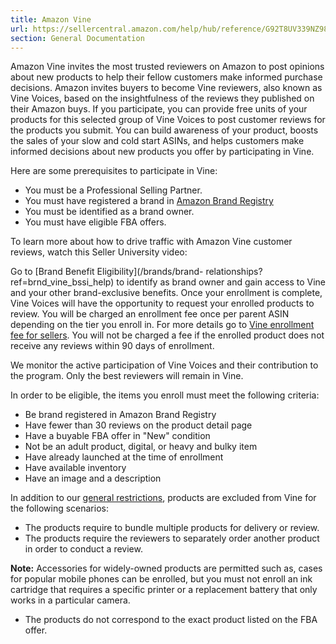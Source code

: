 ```yaml
---
title: Amazon Vine
url: https://sellercentral.amazon.com/help/hub/reference/G92T8UV339NZ98TN
section: General Documentation
---
```


Amazon Vine invites the most trusted reviewers on Amazon to post opinions
about new products to help their fellow customers make informed purchase
decisions. Amazon invites buyers to become Vine reviewers, also known as Vine
Voices, based on the insightfulness of the reviews they published on their
Amazon buys. If you participate, you can provide free units of your products
for this selected group of Vine Voices to post customer reviews for the
products you submit. You can build awareness of your product, boosts the sales
of your slow and cold start ASINs, and helps customers make informed decisions
about new products you offer by participating in Vine.

Here are some prerequisites to participate in Vine:

  * You must be a Professional Selling Partner.
  * You must have registered a brand in [Amazon Brand Registry](https://brandservices.amazon.com/)
  * You must be identified as a brand owner.
  * You must have eligible FBA offers.

To learn more about how to drive traffic with Amazon Vine customer reviews,
watch this Seller University video:

Go to [Brand Benefit Eligibility](/brands/brand-
relationships?ref=brnd_vine_bssi_help) to identify as brand owner and gain
access to Vine and your other brand-exclusive benefits. Once your enrollment
is complete, Vine Voices will have the opportunity to request your enrolled
products to review. You will be charged an enrollment fee once per parent ASIN
depending on the tier you enroll in. For more details go to [Vine enrollment
fee for sellers](/gp/help/G4GZ9J4UZ35VEH6G). You will not be charged a fee if
the enrolled product does not receive any reviews within 90 days of
enrollment.

We monitor the active participation of Vine Voices and their contribution to
the program. Only the best reviewers will remain in Vine.

In order to be eligible, the items you enroll must meet the following
criteria:

  * Be brand registered in Amazon Brand Registry
  * Have fewer than 30 reviews on the product detail page
  * Have a buyable FBA offer in "New" condition
  * Not be an adult product, digital, or heavy and bulky item
  * Have already launched at the time of enrollment
  * Have available inventory
  * Have an image and a description

In addition to our [general restrictions](/gp/help/G200164330), products are
excluded from Vine for the following scenarios:

  * The products require to bundle multiple products for delivery or review.
  * The products require the reviewers to separately order another product in order to conduct a review.

**Note:** Accessories for widely-owned products are permitted such as, cases
for popular mobile phones can be enrolled, but you must not enroll an ink
cartridge that requires a specific printer or a replacement battery that only
works in a particular camera.

  * The products do not correspond to the exact product listed on the FBA offer.

